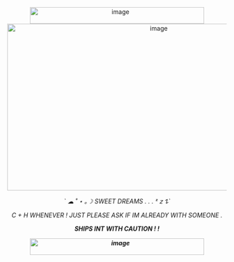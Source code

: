 <div align="center">
  <img width="400" height="38" alt="image" src="https://github.com/user-attachments/assets/c4728113-52c2-4cc7-8102-75b9cfaf1390" />
  <img width="680" height="383" alt="image" src="https://github.com/user-attachments/assets/9863d18b-2740-424e-a5e9-6edf77b004b0" />

<p>
<p><i>` ☁︎ ˚ ⋆ ｡☽ SWEET DREAMS . . . ᶻ 𝗓 𐰁`<i><p>
<p>
<p><I> C + H WHENEVER ! JUST PLEASE ASK IF IM ALREADY WITH SOMEONE . <I><p>
<p><b> SHIPS INT WITH CAUTION ! ! <b><p>
  <img width="400" height="38" alt="image" src="https://github.com/user-attachments/assets/c4728113-52c2-4cc7-8102-75b9cfaf1390" />
